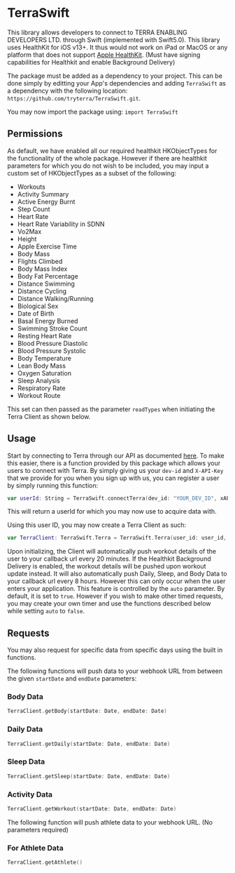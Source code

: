 # TerraSwift

This library allows developers to connect to TERRA ENABLING DEVELOPERS LTD. through Swift (implemented with Swift5.0).
This library uses HealthKit for iOS v13+. It thus would not work on iPad or MacOS or any platform that does not support [Apple HealthKit](https://developer.apple.com/health-fitness/). (Must have signing capabilities for Healthkit and enable Background Delivery)

The package must be added as a dependency to your project. This can be done simply by editting your App's dependencies and adding `TerraSwift` as a dependency with the following location: `https://github.com/tryterra/TerraSwift.git`.

You may now import the package using: `import TerraSwift`

## Permissions
As default, we have enabled all our required healthkit HKObjectTypes for the functionality of the whole package. However if there are healthkit parameters for which you do not wish to be included, you may input a custom set of HKObjectTypes as a subset of the following:

- Workouts
- Activity Summary 
- Active Energy Burnt
- Step Count
- Heart Rate
- Heart Rate Variability in SDNN
- Vo2Max
- Height
- Apple Exercise Time
- Body Mass
- Flights Climbed
- Body Mass Index
- Body Fat Percentage
- Distance Swimming
- Distance Cycling
- Distance Walking/Running
- Biological Sex
- Date of Birth
- Basal Energy Burned
- Swimming Stroke Count
- Resting Heart Rate
- Blood Pressure Diastolic
- Blood Pressure Systolic
- Body Temperature
- Lean Body Mass
- Oxygen Saturation
- Sleep Analysis
- Respiratory Rate
- Workout Route

This set can then passed as the parameter `readTypes` when initiating the Terra Client as shown below.

## Usage
Start by connecting to Terra through our API as documented [here](https://docs.tryterra.co). To make this easier, there is a function provided by this package which allows your users to connect with Terra. By simply giving us your `dev-id` and `X-API-Key` that we provide for you when you sign up with us, you can register a user by simply running this function:


```swift
var userId: String = TerraSwift.connectTerra(dev_id: "YOUR_DEV_ID", xAPIKey: "YOUR_API_KEY")
```

This will return a userId for which you may now use to acquire data with.

Using this user ID, you may now create a Terra Client as such:

```swift
var TerraClient: TerraSwift.Terra = TerraSwift.Terra(user_id: user_id, dev_id: "YOUR_DEV_ID", xAPIKey: "YOUR_API_KEY", auto: true, readTypes: "YOUR_CUSTOM_HKOBJECT_SET")
```

Upon initializing, the Client will automatically push workout details of the user to your callback url every 20 minutes. If the Healthkit Background Delivery is enabled, the workout details will be pushed upon workout update instead. It will also automatically push Daily, Sleep, and Body Data to your callback url every 8 hours. However this can only occur when the user enters your application. This feature is controlled by the `auto` parameter. By default, it is set to `true`. However if you wish to make other timed requests, you may create your own timer and use the functions described below while setting `auto` to `false`.

## Requests

You may also request for specific data from specific days using the built in functions.

The following functions will push data to your webhook URL from between the given `startDate` and `endDate` parameters:

### Body Data
```swift
TerraClient.getBody(startDate: Date, endDate: Date)
```

### Daily Data
```swift
TerraClient.getDaily(startDate: Date, endDate: Date)
```

### Sleep Data
```swift
TerraClient.getSleep(startDate: Date, endDate: Date)
```

### Activity Data
```swift
TerraClient.getWorkout(startDate: Date, endDate: Date)
```

The following function will push athlete data to your webhook URL. (No parameters required)

### For Athlete Data
```swift
TerraClient.getAthlete()
```
